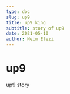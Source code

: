 ```yaml
---
type: doc
slug: up9
title: up9 king
subtitle: story of up9
date: 2021-05-10
author: Neim Elezi
---
```


# up9

up9 story
